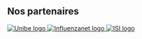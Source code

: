 <div class="row">
  <div class="col-12 d-flex justify-content-center">
    <h2>Nos partenaires</h2>
  </div>
</div>
<div class="row mb-2">
  <a
    class="col-md d-flex justify-content-center"
    href="https://www.ispm.unibe.ch/"
    target="_blank"
  >
    <img
      class="img-fluid"
      style="max-height: 120px;"
      src="assets/images/logo_unibern.png"
      alt="Unibe logo"
      title="Unibe"
    />
  </a>
  <a
    class="col-md d-flex justify-content-center"
    href="http://influenzanet.info"
    target="_blank"
  >
    <img
      class="img-fluid"
      style="max-height: 120px;"
      src="assets/images/influenzanet.png"
      alt="Influenzanet logo"
      title="Influenzanet"
    />
  </a>
  <a
    class="col-md d-flex justify-content-center"
    href="https://isi.it/en/home"
    target="_blank"
  >
    <img
      class="img-fluid"
      style="max-height: 120px;"
      src="assets/images/isi.jpg"
      alt="ISI logo"
      title="ISI"
    />
  </a>
</div>